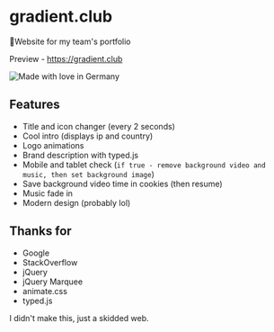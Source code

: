 # gradient.club
🌹Website for my team's portfolio

Preview - https://gradient.club

![Made with love in Germany](https://madewithlove.now.sh/de?heart=true)

## Features
* Title and icon changer (every 2 seconds)
* Cool intro (displays ip and country)
* Logo animations
* Brand description with typed.js
* Mobile and tablet check (`if true - remove background video and music, then set background image`)
* Save background video time in cookies (then resume)
* Music fade in
* Modern design (probably lol)


## Thanks for
* Google
* StackOverflow
* jQuery
* jQuery Marquee
* animate.css
* typed.js


I didn't make this, just a skidded web.
